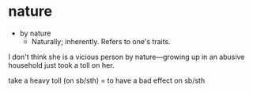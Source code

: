 # nature

- by nature
  - Naturally; inherently. Refers to one's traits.

I don't think she is a vicious person by nature—growing up in an abusive household just took a toll on her.

take a heavy toll (on sb/sth) = to have a bad effect on sb/sth





